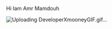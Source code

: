 Hi Iam Amr Mamdouh 

![Uploading DeveloperXmooneyGIF.gif…]()


<!--
**MAMDOUHjr/MAMDOUHjr** is a ✨ _special_ ✨ repository because its `README.md` (this file) appears on your GitHub profile.

Here are some ideas to get you started:

- 🔭 I’m currently![Uploading ScalerCreateImpactGIF.gif…]()
 working on ...
- 🌱 I’m currently learning ...
- 👯 I’m looking to collaborate on ...
- 🤔 I’m looking for help with ...
- 💬 Ask me about ...
- 📫 How to reach me: ...
- 😄 Pronouns: ...
- ⚡ Fun fact: ...
-->
